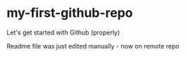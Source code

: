 # my-first-github-repo
Let's get started with Github  (properly)

Readme file was just edited manually - now on remote repo
